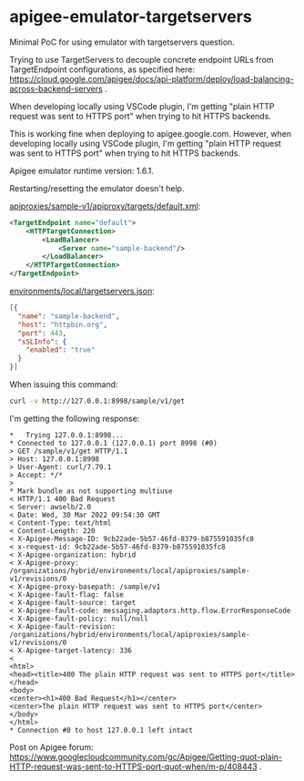 # apigee-emulator-targetservers
Minimal PoC for using emulator with targetservers question.

Trying to use TargetServers to decouple concrete endpoint URLs from TargetEndpoint configurations, as specified here: https://cloud.google.com/apigee/docs/api-platform/deploy/load-balancing-across-backend-servers .

When developing locally using VSCode plugin, I'm getting "plain HTTP request was sent to HTTPS port" when trying to hit HTTPS backends.

This is working fine when deploying to apigee.google.com. However, when developing locally using VSCode plugin, I'm getting "plain HTTP request was sent to HTTPS port" when trying to hit HTTPS backends.

Apigee emulator runtime version: 1.6.1.

Restarting/resetting the emulator doesn't help.


[apiproxies/sample-v1/apiproxy/targets/default.xml](./src/main/apigee/apiproxies/sample-v1/apiproxy/targets/default.xml):

```xml
<TargetEndpoint name="default">
    <HTTPTargetConnection>
        <LoadBalancer>
            <Server name="sample-backend"/>
        </LoadBalancer>
    </HTTPTargetConnection>
</TargetEndpoint>
```


[environments/local/targetservers.json](./src/main/apigee/environments/local/targetservers.json):

```json
[{
  "name": "sample-backend",
  "host": "httpbin.org",
  "port": 443,
  "sSLInfo": {
    "enabled": "true"
  }
}]
```

When issuing this command:

```bash
curl -v http://127.0.0.1:8998/sample/v1/get
```

I'm getting the following response:

```
*   Trying 127.0.0.1:8998...
* Connected to 127.0.0.1 (127.0.0.1) port 8998 (#0)
> GET /sample/v1/get HTTP/1.1
> Host: 127.0.0.1:8998
> User-Agent: curl/7.79.1
> Accept: */*
>
* Mark bundle as not supporting multiuse
< HTTP/1.1 400 Bad Request
< Server: awselb/2.0
< Date: Wed, 30 Mar 2022 09:54:30 GMT
< Content-Type: text/html
< Content-Length: 220
< X-Apigee-Message-ID: 9cb22ade-5b57-46fd-8379-b875591035fc8
< x-request-id: 9cb22ade-5b57-46fd-8379-b875591035fc8
< X-Apigee-organization: hybrid
< X-Apigee-proxy: /organizations/hybrid/environments/local/apiproxies/sample-v1/revisions/0
< X-Apigee-proxy-basepath: /sample/v1
< X-Apigee-fault-flag: false
< X-Apigee-fault-source: target
< X-Apigee-fault-code: messaging.adaptors.http.flow.ErrorResponseCode
< X-Apigee-fault-policy: null/null
< X-Apigee-fault-revision: /organizations/hybrid/environments/local/apiproxies/sample-v1/revisions/0
< X-Apigee-target-latency: 336
<
<html>
<head><title>400 The plain HTTP request was sent to HTTPS port</title></head>
<body>
<center><h1>400 Bad Request</h1></center>
<center>The plain HTTP request was sent to HTTPS port</center>
</body>
</html>
* Connection #0 to host 127.0.0.1 left intact
```

Post on Apigee forum: https://www.googlecloudcommunity.com/gc/Apigee/Getting-quot-plain-HTTP-request-was-sent-to-HTTPS-port-quot-when/m-p/408443 .
